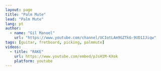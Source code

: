 ```yaml
---
layout: page
title: "Palm Mute"
lead: "Palm Mute"
lang: pt
author:
  - name: "Gil Manoel"
    url: "https://www.youtube.com/channel/UCIotLAm9GZTk6-9UD1IJiqw"
tags: [guitar, fretboard, picking, palmmute]
videos:
  - title: "RAKE"
    url: https://www.youtube.com/embed/pJsH1M-KXok
    platform: youtube
---
```

